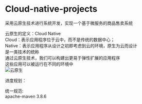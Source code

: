 # Cloud-native-projects  
采用云原生技术进行系统开发，实现一个基于微服务的商品售卖系统

云原生的定义：Cloud Native  
Cloud：表示应用程序位于云中，而不是传统的数据中心；  
Native：表示应用程序从设计之初即考虑到云的环境，原生为云而设计  
是一类技术的统称  
通过云原生技术，我们可以构建出更易于弹性扩展的应用程序  
这些应用可以被运行在不同的环境中  
![云原生](./picture/Snipaste_2024-03-16_14-31-16.png)


进度规划：  


统一规范:  
apache-maven 3.8.6  

